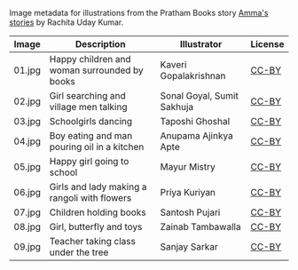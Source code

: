 Image metadata for illustrations from the Pratham Books story [Amma's stories](https://storyweaver.org.in/stories/2638-amma-s-stories) by Rachita Uday Kumar.

Image | Description | Illustrator | License
----- | ----------- | ----------- | -------
01.jpg | Happy children and woman surrounded by books | Kaveri Gopalakrishnan | [CC-BY](https://creativecommons.org/licenses/by/4.0/)
02.jpg | Girl searching and village men talking | Sonal Goyal, Sumit Sakhuja | [CC-BY](https://creativecommons.org/licenses/by/4.0/)
03.jpg | Schoolgirls dancing | Taposhi Ghoshal | [CC-BY](https://creativecommons.org/licenses/by/4.0/)
04.jpg | Boy eating and man pouring oil in a kitchen | Anupama Ajinkya Apte | [CC-BY](https://creativecommons.org/licenses/by/4.0/)
05.jpg | Happy girl going to school  | Mayur Mistry | [CC-BY](https://creativecommons.org/licenses/by/4.0/)
06.jpg | Girls and lady making a rangoli with flowers | Priya Kuriyan | [CC-BY](https://creativecommons.org/licenses/by/4.0/)
07.jpg | Children holding books | Santosh Pujari | [CC-BY](https://creativecommons.org/licenses/by/4.0/)
08.jpg | Girl, butterfly and toys | Zainab Tambawalla | [CC-BY](https://creativecommons.org/licenses/by/4.0/)
09.jpg | Teacher taking class under the tree | Sanjay Sarkar | [CC-BY](https://creativecommons.org/licenses/by/4.0/)